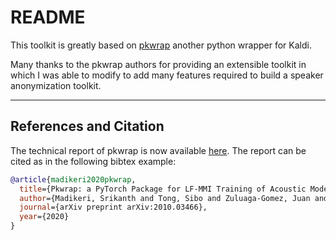 # README

This toolkit is greatly based on [pkwrap](https://github.com/idiap/pkwrap/blob/e2836a8de516e5ab2030e998bc8f07109d3385eb/README.md) another python wrapper for Kaldi.

Many thanks to the pkwrap authors for providing an extensible toolkit in which I was able to modify to add many features required to build a speaker anonymization toolkit.

------------------------------------
References and Citation
------------------------------------
The technical report of pkwrap is now available [here](https://arxiv.org/abs/2010.03466). The report can
be cited as in the following bibtex example:

```bibtex
@article{madikeri2020pkwrap,
  title={Pkwrap: a PyTorch Package for LF-MMI Training of Acoustic Models},
  author={Madikeri, Srikanth and Tong, Sibo and Zuluaga-Gomez, Juan and Vyas, Apoorv and Motlicek, Petr and Bourlard, Herv{\'e}},
  journal={arXiv preprint arXiv:2010.03466},
  year={2020}
}
```
